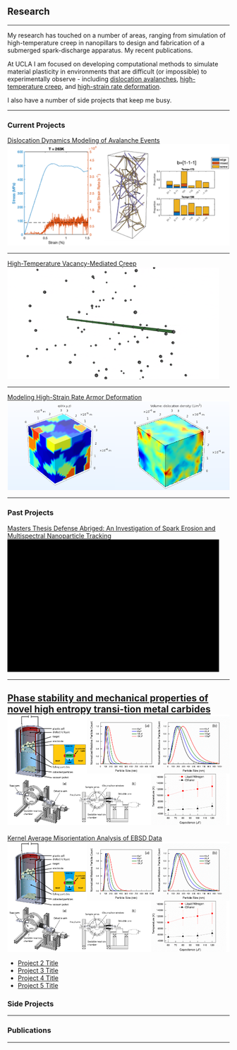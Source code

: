 ## Research

---
My research has touched on a number of areas, ranging from simulation of high-temperature creep in nanopillars to design and fabrication of a submerged spark-discharge apparatus. My recent publications. 

At UCLA I am focused on developing computational methods to simulate material plasticity in environments that are difficult (or impossible) to experimentally observe - including [dislocation avalanches](/avalanche_page), [high-temperature creep](/creep_page), and [high-strain rate deformation](/sample_page). 


I also have a number of side projects that keep me busy.

--- 
### Current Projects

[Dislocation Dynamics Modeling of Avalanche Events](/avalanche_page)
<img src="images/avalanche_thumbnail.png?raw=true"/>

---
[High-Temperature Vacancy-Mediated Creep](/creep_page)
<img src="images/creep_gif.gif?raw=true"/>

---
[Modeling High-Strain Rate Armor Deformation](/sample_page)
<img src="images/ti_thumbnail.png?raw=true"/>


---

### Past Projects

[Masters Thesis Defense Abriged: An Investigation of Spark Erosion and Multispectral Nanoparticle Tracking](/sample_page)
<img src="images/spark_gif.gif?raw=true" width="480" height="300"/>

---

[Phase stability and mechanical properties of novel high entropy transi-tion metal carbides](/sample_page)
<img src="images/thesis_thumbnail.png?raw=true"/>
---

[Kernel Average Misorientation Analysis of EBSD Data](/sample_page)
<img src="images/thesis_thumbnail.png?raw=true"/>

- [Project 2 Title](http://example.com/)
- [Project 3 Title](http://example.com/)
- [Project 4 Title](http://example.com/)
- [Project 5 Title](http://example.com/)

### Side Projects


---

### Publications



---

